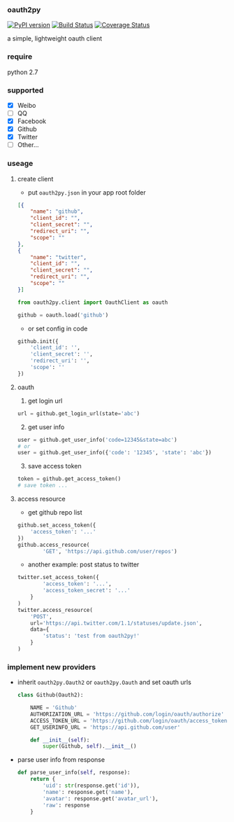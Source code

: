 
### oauth2py
[![PyPI version]][PyPI]
[![Build Status]][Travis CI]
[![Coverage Status]][Coverage]

a simple, lightweight oauth client

### require

python 2.7

### supported
- [x] Weibo
- [ ] QQ
- [x] Facebook
- [x] Github
- [x] Twitter
- [ ] Other...

### useage
1. create client
    - put `oauth2py.json` in your app root folder

    ```json
    [{
        "name": "github",
        "client_id": "",
        "client_secret": "",
        "redirect_uri": "",
        "scope": ""
    },
    {
        "name": "twitter",
        "client_id": "",
        "client_secret": "",
        "redirect_uri": "",
        "scope": ""
    }]
    ```

    ```python
    from oauth2py.client import OauthClient as oauth

    github = oauth.load('github')
    ```
    - or set config in code

    ```python
    github.init({
        'client_id': '',
        'client_secret': '',
        'redirect_uri': '',
        'scope': ''
    })
    ```
2. oauth
    1. get login url

    ```python
    url = github.get_login_url(state='abc')
    ```

    2. get user info

    ```python
    user = github.get_user_info('code=12345&state=abc')
    # or
    user = github.get_user_info({'code': '12345', 'state': 'abc'})
    ```

    3. save access token

    ```python
    token = github.get_access_token()
    # save token ...
    ```

3. access resource
    - get github repo list

    ```python
    github.set_access_token({
        'access_token': '...'
    })
    github.access_resource(
            'GET', 'https://api.github.com/user/repos')
    ```

    - another example: post status to twitter

    ```python
    twitter.set_access_token({
            'access_token': '...',
            'access_token_secret': '...'
        }
    )
    twitter.access_resource(
        'POST',
        url='https://api.twitter.com/1.1/statuses/update.json',
        data={
            'status': 'test from oauth2py!'
        }
    )
    ```

### implement new providers
- inherit `oauth2py.Oauth2` or `oauth2py.Oauth` and set oauth urls

    ```python
    class Github(Oauth2):

        NAME = 'Github'
        AUTHORIZATION_URL = 'https://github.com/login/oauth/authorize'
        ACCESS_TOKEN_URL = 'https://github.com/login/oauth/access_token'
        GET_USERINFO_URL = 'https://api.github.com/user'

        def __init__(self):
            super(Github, self).__init__()

    ```

- parse user info from response

    ```python
    def parse_user_info(self, response):
        return {
            'uid': str(response.get('id')),
            'name': response.get('name'),
            'avatar': response.get('avatar_url'),
            'raw': response
        }
    ```


[PyPI]:              https://pypi.python.org/pypi/oauth2py
[PyPI version]:      https://img.shields.io/pypi/v/oauth2py.svg?style=flat
[Build Status]:      https://img.shields.io/travis/shadowsocks/shadowsocks/master.svg?style=flat
[Travis CI]:         https://travis-ci.org/caoyue/oauth2py
[Coverage Status]:   https://coveralls.io/repos/github/caoyue/oauth2py/badge.svg?branch=master
[Coverage]:          https://coveralls.io/github/caoyue/oauth2py?branch=master
